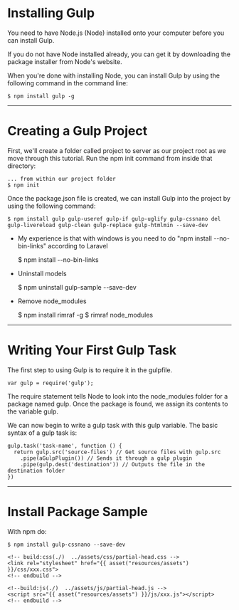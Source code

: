 # Installing Gulp

You need to have Node.js (Node) installed onto your computer before you can install Gulp.

If you do not have Node installed already, you can get it by downloading the package installer from Node's website.

When you're done with installing Node, you can install Gulp by using the following command in the command line:

	$ npm install gulp -g
	
-----
# Creating a Gulp Project

First, we'll create a folder called project to server as our project root as we move through this tutorial. Run the npm init command from inside that directory:

	... from within our project folder
	$ npm init

Once the package.json file is created, we can install Gulp into the project by using the following command:

    $ npm install gulp gulp-useref gulp-if gulp-uglify gulp-cssnano del gulp-livereload gulp-clean gulp-replace gulp-htmlmin --save-dev

* My experience is that with windows is you need to do "npm install --no-bin-links" according to Laravel

	$ npm install --no-bin-links

* Uninstall models

	$ npm uninstall gulp-sample --save-dev

* Remove node_modules

	$ npm install rimraf -g
	$ rimraf node_modules

-----
# Writing Your First Gulp Task

The first step to using Gulp is to require it in the gulpfile.

	var gulp = require('gulp');

The require statement tells Node to look into the node_modules folder for a package named gulp. Once the package is found, we assign its contents to the variable gulp.

We can now begin to write a gulp task with this gulp variable. The basic syntax of a gulp task is:

	gulp.task('task-name', function () {
	  return gulp.src('source-files') // Get source files with gulp.src
	    .pipe(aGulpPlugin()) // Sends it through a gulp plugin
	    .pipe(gulp.dest('destination')) // Outputs the file in the destination folder
	})

-----
# Install Package Sample

With npm do:

	$ npm install gulp-cssnano --save-dev

    <!-- build:css(./)  ../assets/css/partial-head.css -->
    <link rel="stylesheet" href="{{ asset("resources/assets") }}/css/xxx.css">
    <!-- endbuild -->

    <!--build:js(./)  ../assets/js/partial-head.js -->
    <script src="{{ asset("resources/assets") }}/js/xxx.js"></script>
    <!-- endbuild -->